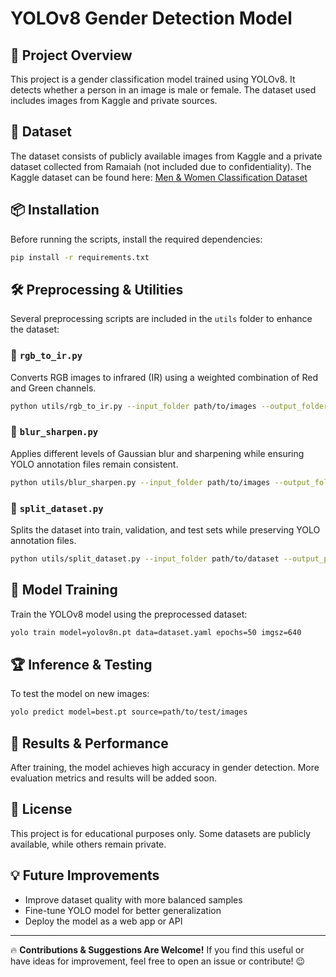 # YOLOv8 Gender Detection Model

## 🚀 Project Overview
This project is a gender classification model trained using YOLOv8. It detects whether a person in an image is male or female. The dataset used includes images from Kaggle and private sources.

## 📂 Dataset
The dataset consists of publicly available images from Kaggle and a private dataset collected from Ramaiah (not included due to confidentiality). The Kaggle dataset can be found here:
[Men & Women Classification Dataset](https://www.kaggle.com/datasets/playlist/men-women-classification)

## 📦 Installation
Before running the scripts, install the required dependencies:
```bash
pip install -r requirements.txt
```

## 🛠 Preprocessing & Utilities
Several preprocessing scripts are included in the `utils` folder to enhance the dataset:

### 🔹 `rgb_to_ir.py`
Converts RGB images to infrared (IR) using a weighted combination of Red and Green channels.
```bash
python utils/rgb_to_ir.py --input_folder path/to/images --output_folder path/to/save
```

### 🔹 `blur_sharpen.py`
Applies different levels of Gaussian blur and sharpening while ensuring YOLO annotation files remain consistent.
```bash
python utils/blur_sharpen.py --input_folder path/to/images --output_folder path/to/save
```

### 🔹 `split_dataset.py`
Splits the dataset into train, validation, and test sets while preserving YOLO annotation files.
```bash
python utils/split_dataset.py --input_folder path/to/dataset --output_path path/to/save
```

## 🎯 Model Training
Train the YOLOv8 model using the preprocessed dataset:
```bash
yolo train model=yolov8n.pt data=dataset.yaml epochs=50 imgsz=640
```

## 🏆 Inference & Testing
To test the model on new images:
```bash
yolo predict model=best.pt source=path/to/test/images
```

## 📌 Results & Performance
After training, the model achieves high accuracy in gender detection. More evaluation metrics and results will be added soon.

## 📜 License
This project is for educational purposes only. Some datasets are publicly available, while others remain private.

## 💡 Future Improvements
- Improve dataset quality with more balanced samples
- Fine-tune YOLO model for better generalization
- Deploy the model as a web app or API

---

🔥 **Contributions & Suggestions Are Welcome!** If you find this useful or have ideas for improvement, feel free to open an issue or contribute! 😉

